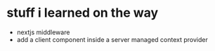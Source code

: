 # stuff i learned on the way
- nextjs middleware
- add a client component inside a server managed context provider